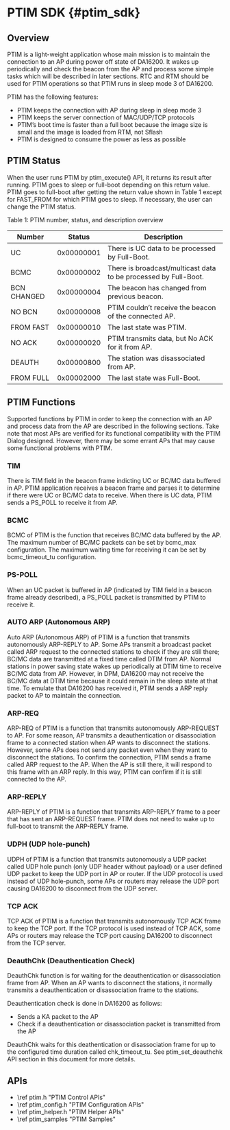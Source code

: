 PTIM SDK {#ptim_sdk}
============================================================

## Overview

PTIM is a light-weight application whose main mission is to maintain the connection to an AP during power off state of DA16200. It wakes up periodically and check the beacon from the AP and process some simple tasks which will be described in later sections. RTC and RTM should be used for PTIM operations so that PTIM runs in sleep mode 3 of DA16200.

PTIM has the following features:

- PTIM keeps the connection with AP during sleep in sleep mode 3
- PTIM keeps the server connection of MAC/UDP/TCP protocols
- PTIM’s boot time is faster than a full boot because the image size is small
  and the image is loaded from RTM, not Sflash
- PTIM is designed to consume the power as less as possible

## PTIM Status

When the user runs PTIM by ptim_execute() API, it returns its result after running. PTIM goes to sleep or full-boot depending on this return value. PTIM goes to full-boot after getting the return value shown in Table 1 except for FAST_FROM for which PTIM goes to sleep. If necessary, the user can change the PTIM status.

Table 1: PTIM number, status, and description overview

| Number      | Status     | Description                                                     |
|-------------|------------|-----------------------------------------------------------------|
| UC          | 0x00000001 | There is UC data to be processed by Full-Boot.                  |
| BCMC        | 0x00000002 | There is broadcast/multicast data to be processed by Full-Boot. |
| BCN CHANGED | 0x00000004 | The beacon has changed from previous beacon.                    |
| NO BCN      | 0x00000008 | PTIM couldn’t receive the beacon of the connected AP.           |
| FROM FAST   | 0x00000010 | The last state was PTIM.                                        |
| NO ACK      | 0x00000020 | PTIM transmits data, but No ACK for it from AP.                 |
| DEAUTH      | 0x00000800 | The station was disassociated from AP.                          |
| FROM FULL   | 0x00002000 | The last state was Full-Boot.                                   |

## PTIM Functions

Supported functions by PTIM in order to keep the connection with an AP and process data from the AP are described in the following sections. Take note that most APs are verified for its functional compatibility with the PTIM Dialog designed. However, there may be some errant APs that may cause some functional problems with PTIM.

### TIM

There is TIM field in the beacon frame indicting UC or BC/MC data buffered in AP. PTIM application receives a beacon frame and parses it to determine if there were UC or BC/MC data to receive. When there is UC data, PTIM sends a PS_POLL to receive it from AP.

### BCMC

BCMC of PTIM is the function that receives BC/MC data buffered by the AP. The maximum number of BC/MC packets can be set by bcmc_max configuration. The maximum waiting time for receiving it can be set by bcmc_timeout_tu configuration.

### PS-POLL

When an UC packet is buffered in AP (indicated by TIM field in a beacon frame already described), a PS_POLL packet is transmitted by PTIM to receive it.

### AUTO ARP (Autonomous ARP)

Auto ARP (Autonomous ARP) of PTIM is a function that transmits autonomously ARP-REPLY to AP. Some APs transmit a broadcast packet called ARP request to the connected stations to check if they are still there; BC/MC data are transmitted at a fixed time called DTIM from AP. Normal stations in power saving state wakes up periodically at DTIM time to receive BC/MC data from AP. However, in DPM, DA16200 may not receive the BC/MC data at DTIM time because it could remain in the sleep state at that time. To emulate that DA16200 has received it, PTIM sends a ARP reply packet to AP to maintain the connection.

### ARP-REQ

ARP-REQ of PTIM is a function that transmits autonomously ARP-REQUEST to AP. For some reason, AP transmits a deauthentication or disassociation frame to a connected station when AP wants to disconnect the stations. However, some APs does not send any packet even when they want to disconnect the stations. To confirm the connection, PTIM sends a frame called ARP request to the AP. When the AP is still there, it will respond to this frame with an ARP reply. In this way, PTIM can confirm if it is still connected to the AP.

### ARP-REPLY

ARP-REPLY of PTIM is a function that transmits ARP-REPLY frame to a peer that has sent an ARP-REQUEST frame. PTIM does not need to wake up to full-boot to transmit the ARP-REPLY frame.

### UDPH (UDP hole-punch)

UDPH of PTIM is a function that transmits autonomously a UDP packet called UDP hole punch (only UDP header without payload) or a user defined UDP packet to keep the UDP port in AP or router. If the UDP protocol is used instead of UDP hole-punch, some APs or routers may release the UDP port causing DA16200 to disconnect from the UDP server.

### TCP ACK

TCP ACK of PTIM is a function that transmits autonomously TCP ACK frame to keep the TCP port. If the TCP protocol is used instead of TCP ACK, some APs or routers may release the TCP port causing DA16200 to disconnect from the TCP server.

### DeauthChk (Deauthentication Check)

DeauthChk function is for waiting for the deauthentication or disassociation frame from AP. When an AP wants to disconnect the stations, it normally transmits a deauthentication or disassociation frame to the stations.

Deauthentication check is done in DA16200 as follows:

- Sends a KA packet to the AP
- Check if a deauthentication or disassociation packet is transmitted from the AP

DeauthChk waits for this deathentication or disassociation frame for up to the configured time duration called chk_timeout_tu. See ptim_set_deauthchk API section in this document for more details.

## APIs

- \ref ptim.h "PTIM Control APIs"
- \ref ptim_config.h "PTIM Configuration APIs"
- \ref ptim_helper.h "PTIM Helper APIs"
- \ref ptim_samples "PTIM Samples"
